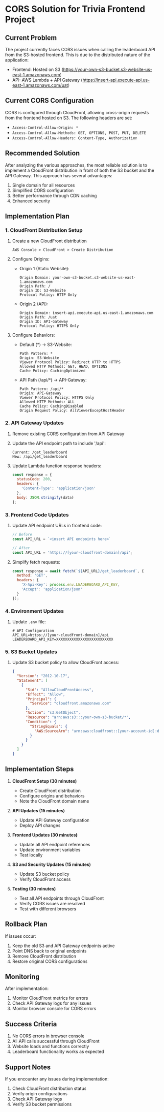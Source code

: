 # CORS Solution for Trivia Frontend Project

## Current Problem
The project currently faces CORS issues when calling the leaderboard API from the S3-hosted frontend. This is due to the distributed nature of the application:
- Frontend: Hosted on S3 (https://your-own-s3-bucket.s3-website-us-east-1.amazonaws.com)
- API: AWS Lambda + API Gateway (https://insert-api.execute-api.us-east-1.amazonaws.com/uat)

## Current CORS Configuration
CORS is configured through CloudFront, allowing cross-origin requests from the frontend hosted on S3. The following headers are set:
- `Access-Control-Allow-Origin: *`
- `Access-Control-Allow-Methods: GET, OPTIONS, POST, PUT, DELETE`
- `Access-Control-Allow-Headers: Content-Type, Authorization`

## Recommended Solution
After analyzing the various approaches, the most reliable solution is to implement a CloudFront distribution in front of both the S3 bucket and the API Gateway. This approach has several advantages:
1. Single domain for all resources
2. Simplified CORS configuration
3. Better performance through CDN caching
4. Enhanced security

## Implementation Plan

### 1. CloudFront Distribution Setup

1. Create a new CloudFront distribution
   ```
   AWS Console > CloudFront > Create Distribution
   ```

2. Configure Origins:
   - Origin 1 (Static Website):
     ```
     Origin Domain: your-own-s3-bucket.s3-website-us-east-1.amazonaws.com
     Origin Path: /
     Origin ID: S3-Website
     Protocol Policy: HTTP Only
     ```
   
   - Origin 2 (API):
     ```
     Origin Domain: insert-api.execute-api.us-east-1.amazonaws.com
     Origin Path: /uat
     Origin ID: API-Gateway
     Protocol Policy: HTTPS Only
     ```

3. Configure Behaviors:
   - Default (*) -> S3-Website:
     ```
     Path Pattern: *
     Origin: S3-Website
     Viewer Protocol Policy: Redirect HTTP to HTTPS
     Allowed HTTP Methods: GET, HEAD, OPTIONS
     Cache Policy: CachingOptimized
     ```
   
   - API Path (/api/*) -> API-Gateway:
     ```
     Path Pattern: /api/*
     Origin: API-Gateway
     Viewer Protocol Policy: HTTPS Only
     Allowed HTTP Methods: ALL
     Cache Policy: CachingDisabled
     Origin Request Policy: AllViewerExceptHostHeader
     ```

### 2. API Gateway Updates

1. Remove existing CORS configuration from API Gateway
2. Update the API endpoint path to include '/api':
   ```
   Current: /get_leaderboard
   New: /api/get_leaderboard
   ```

3. Update Lambda function response headers:
   ```javascript
   const response = {
     statusCode: 200,
     headers: {
       'Content-Type': 'application/json'
     },
     body: JSON.stringify(data)
   };
   ```

### 3. Frontend Code Updates

1. Update API endpoint URLs in frontend code:
   ```javascript
   // Before
   const API_URL = `<insert API endpoints here>`
   
   // After
   const API_URL = 'https://[your-cloudfront-domain]/api';
   ```

2. Simplify fetch requests:
   ```javascript
   const response = await fetch(`${API_URL}/get_leaderboard`, {
     method: 'GET',
     headers: {
       'X-Api-Key': process.env.LEADERBOARD_API_KEY,
       'Accept': 'application/json'
     }
   });
   ```

### 4. Environment Updates

1. Update `.env` file:
   ```
   # API Configuration
   API_URL=https://[your-cloudfront-domain]/api
   LEADERBOARD_API_KEY=XXXXXXXXXXXXXXXXXXXXXXXXXX
   ```

### 5. S3 Bucket Updates

1. Update S3 bucket policy to allow CloudFront access:
   ```json
   {
     "Version": "2012-10-17",
     "Statement": [
       {
         "Sid": "AllowCloudFrontAccess",
         "Effect": "Allow",
         "Principal": {
           "Service": "cloudfront.amazonaws.com"
         },
         "Action": "s3:GetObject",
         "Resource": "arn:aws:s3:::your-own-s3-bucket/*",
         "Condition": {
           "StringEquals": {
             "AWS:SourceArn": "arn:aws:cloudfront::[your-account-id]:distribution/[distribution-id]"
           }
         }
       }
     ]
   }
   ```

## Implementation Steps

1. **CloudFront Setup (30 minutes)**
   - Create CloudFront distribution
   - Configure origins and behaviors
   - Note the CloudFront domain name

2. **API Updates (15 minutes)**
   - Update API Gateway configuration
   - Deploy API changes

3. **Frontend Updates (30 minutes)**
   - Update all API endpoint references
   - Update environment variables
   - Test locally

4. **S3 and Security Updates (15 minutes)**
   - Update S3 bucket policy
   - Verify CloudFront access

5. **Testing (30 minutes)**
   - Test all API endpoints through CloudFront
   - Verify CORS issues are resolved
   - Test with different browsers

## Rollback Plan

If issues occur:
1. Keep the old S3 and API Gateway endpoints active
2. Point DNS back to original endpoints
3. Remove CloudFront distribution
4. Restore original CORS configurations

## Monitoring

After implementation:
1. Monitor CloudFront metrics for errors
2. Check API Gateway logs for any issues
3. Monitor browser console for CORS errors

## Success Criteria

1. No CORS errors in browser console
2. All API calls successful through CloudFront
3. Website loads and functions correctly
4. Leaderboard functionality works as expected

## Support Notes

If you encounter any issues during implementation:
1. Check CloudFront distribution status
2. Verify origin configurations
3. Check API Gateway logs
4. Verify S3 bucket permissions
